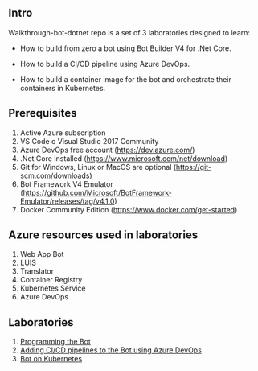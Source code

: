 ## Intro

Walkthrough-bot-dotnet repo is a set of 3 laboratories designed to learn:

* How to build from zero a bot using Bot Builder V4 for .Net Core.

* How to build a CI/CD pipeline using Azure DevOps.

* How to build a container image for the bot and orchestrate their containers in Kubernetes.

## Prerequisites

1. Active Azure subscription
2. VS Code o Visual Studio 2017 Community
3. Azure DevOps free account (https://dev.azure.com/)
4. .Net Core Installed (https://www.microsoft.com/net/download)
5. Git for Windows, Linux or MacOS are optional (https://git-scm.com/downloads)
6. Bot Framework V4 Emulator (https://github.com/Microsoft/BotFramework-Emulator/releases/tag/v4.1.0)
7. Docker Community Edition (https://www.docker.com/get-started)

## Azure resources used in laboratories

1. Web App Bot
2. LUIS
3. Translator
4. Container Registry
5. Kubernetes Service
6. Azure DevOps

## Laboratories

1) [Programming the Bot](README-BotBuilderV4.md)
2) [Adding CI/CD pipelines to the Bot using Azure DevOps](README-AzDevOps.md)
3) [Bot on Kubernetes](README-Kubernetes.md)
